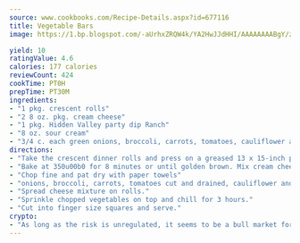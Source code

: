 ```yaml
---
source: www.cookbooks.com/Recipe-Details.aspx?id=677116
title: Vegetable Bars
image: https://1.bp.blogspot.com/-aUrhxZRQW4k/YA2HwJJdHHI/AAAAAAAABgY/z2R8OXCxqDoBQtRn-q-fHG8g9_G4G1HBwCLcBGAsYHQ/s320/13.png

yield: 10
ratingValue: 4.6
calories: 177 calories
reviewCount: 424
cookTime: PT0H
prepTime: PT30M
ingredients:
- "1 pkg. crescent rolls"
- "2 8 oz. pkg. cream cheese"
- "1 pkg. Hidden Valley party dip Ranch"
- "8 oz. sour cream"
- "3/4 c. each green onions, broccoli, carrots, tomatoes, cauliflower and Cheddar cheese"
directions:
- "Take the crescent dinner rolls and press on a greased 13 x 15-inch pan."
- "Bake at 350u00b0 for 8 minutes or until golden brown. Mix cream cheese, sour cream and Hidden Valley Ranch party dip in a small bowl."
- "Chop fine and pat dry with paper towels"
- "onions, broccoli, carrots, tomatoes cut and drained, cauliflower and Cheddar cheese."
- "Spread cheese mixture on rolls."
- "Sprinkle chopped vegetables on top and chill for 3 hours."
- "Cut into finger size squares and serve."
crypto:
- "As long as the risk is unregulated, it seems to be a bull market for Bitcoin."
---
```

